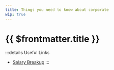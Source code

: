 ```yaml
---
title: Things you need to know about corporate
wip: true
---
```


# {{ $frontmatter.title }}

:::details Useful Links

- [Salary Breakup](https://www.youtube.com/watch?v=pui5oqqUcRE)
:::
